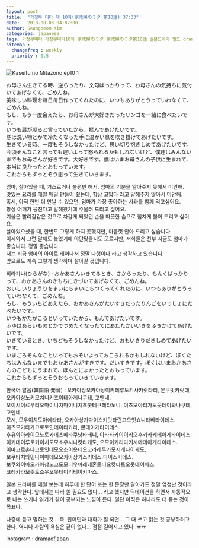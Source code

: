 ```yaml
---
layout: post
title:  "가정부 미타 제 10화(家政婦のミタ 第10話) 37:33"
date:   2018-08-03 04:07:00
author: Seungbeom Kim
categories: japanese
tags: 가정부미타 가정부미타10화 家政婦のミタ 家政婦のミタ第10話 일본드라마 일드 dramaofjapan 일본어공부
sitemap :
  changefreq : weekly
  priority : 0.5
---
```


<img src="{{ site.baseurl }}/assets/japanese/kaseifu_no_mita_10_1.PNG" title="Kaseifu no Mitazono ep10 1" class="post-image">

お母さん生きてる時、逆らったり、文句ばっかりって、お母さんの気持ちに気付いてあげなくて、ごめんね。<br>
美味しい料理を毎日毎日作ってくれたのに、いつもありがとうっていわなくて、ごめんね。<br>
もし、もう一度会えたら、お母さんが大好きだったリンゴを一緒に食べたいです。<br>
いつも肩が凝ると言っていたから、揉んであげたいです。<br>
冬は洗い物とかで冷たくなった手に温かい息を吹き掛けてあげたいです。<br>
生きている時、一度もそうしなかったけど、思い切り抱きしめてあげたいです。<br>
今頃そんなこと言っても遅いよって怒られるかもしれないけど、僕達はみんないまでもお母さんが好きです。大好きです。僕はいまお母さんの子供に生まれて、本当に良かったとおもっています。<br>
これからもずっとそう思って生きていきます。

엄마, 살아있을 때, 거스르거나 불평만 해서, 엄마의 기분을 알아주지 못해서 미안해.<br>
맛있는 요리를 매일 매일 만들어 줬는데, 항상 고맙다 라고 말해주지 않아서 미안해.<br>
혹시, 아직 한번 더 만날 수 있으면, 엄마가 가장 좋아하는 사과를 함께 먹고싶어요.<br>
항상 어깨가 뭉친다고 말해왔기에 주물러 드리고 싶어요.<br>
겨울은 빨리감같은 것으로 차갑게 되었던 손을 따뜻한 숨으로 힘차게 불어 드리고 싶어요.<br>
살아있으셨을 때, 한번도 그렇게 하지 못했지만, 마음껏 안아 드리고 싶습니다.<br>
이제와서 그런 말해도 늦었기에 야단맞을지도 모르지만, 저희들은 전부 지금도 엄마가 좋습니다. 정말 좋습니다.<br>
저는 지금 엄마의 아이로 태어나서 정말 다행이다 라고 생각하고 있습니다.<br>
앞으로도 계속 그렇게 생각하며 살아갈 것입니다.

히라가나(ひらがな) : おかあさんいきてるとき、さからったり、もんくばっかりって、おかあさんのきもちにきづいてあげなくて、ごめんね。<br>
おいしいりょうりをまいにちまいにちつくってくれたのに、いつもありがとうっていわなくて、ごめんね。<br>
もし、もういちどあえたら、おかあさんがたいすきだったりんごをいっしょにたべたいです。<br>
いつもかたがこるといっていたから、もんであげたいです。<br>
ふゆはあらいものとかでつめたくなったてにあたたかいいきをふきかけてあげたいです。<br>
いきているとき、いちどもそうしなかったけど、おもいきりだきしめてあげたいです。<br>
いまごろそんなこといってもおそいよっておこられるかもしれないけど、ぼくたちはみんないまでもおかあさんがすきです。だいすきです。ぼくはいまおかあさんのこどもにうまれて、ほんとによかったとおもっています。<br>
これからもずっとそうおもっていきていきます。

한국어 발음(韓国語 発音) : 오카아상오카아상이키테루토키사카랏타리, 몬쿠밧카릿데, 오카아상노키모치니키즈이테아게나쿠테, 고멘네.<br>
오이시이료우리오마이니치마이니치츠쿳테쿠레타노니, 이츠모아리가토웃테이와나쿠테, 고멘네.<br>
모시, 모우이치도아에타라, 오카아상가다이스키닷타린고오잇쇼니타베타이데스.<br>
이츠모가타가고로토잇데이타카라, 몬데아게타이데스.<br>
후유와아라이모노토카데츠메타쿠낫타테니, 아타타카이이키오후키카케테아게타이데스.<br>
이키테이루토키이치도모소우시나캇타케도, 오모이키리다키시메테아게타이데스.<br>
이마고로손나코토잇데모오소이욧테오코라레루카모시레나이케도,<br>
보쿠타치와민나이마데모오카아상가스키데스.다이스키데스.<br>
보쿠와이마오카아상노코도모니우마레테혼토니요캇타토오못데이마스.<br>
코레카라모즛토소우오못테이키테이키마스.

일본 드라마를 매일 보는데 하루에 한 단어 또는 한 문장만 알아가도 정말 엄청난 것이라고 생각한다.
앞에서는 따라 쓸 필요도 없다... 라고 했지만 딕테이션을 하면서 자동적으로 나는 쓰기나 읽기가 같이 공부되는 느낌이 든다. 일단 아직은 하나라도 더 듣는 것이 목표다.

나중에 듣고 말하는 것... 즉, 원어민과 대화가 잘 되면... 그 때 쓰고 읽는 것 공부하려고 한다.
역시나 사람의 욕심은 끝이 없다... 점점 길어지고 있다..ㅠㅠ

instagram : [dramaofjapan](https://www.instagram.com/p/BkxfIN4jpeO/?taken-by=dramaofjapan)
